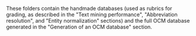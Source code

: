 These folders contain the handmade databases (used as rubrics for grading, as described in the "Text mining performance", "Abbreviation resolution", and "Entity normalization" sections) and the full OCM database generated in the "Generation of an OCM database" section. 

